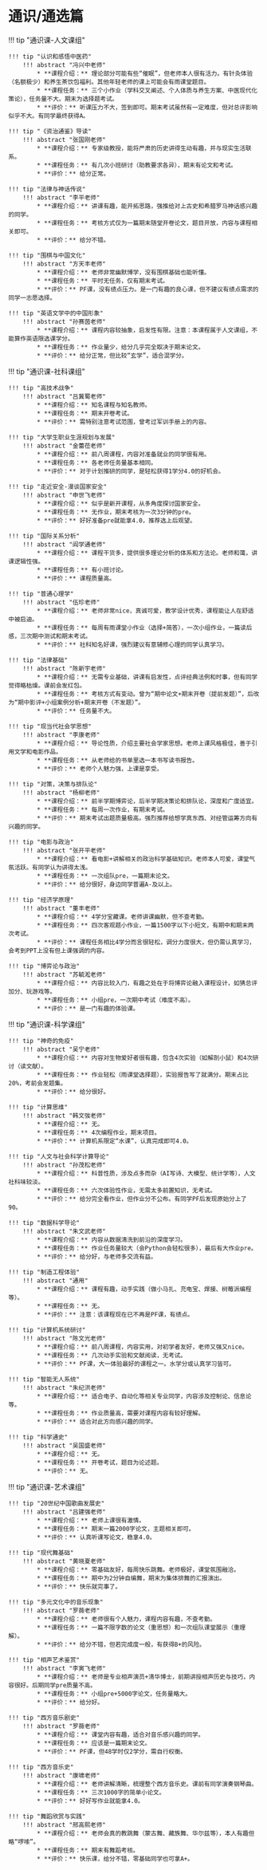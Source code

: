 # 通识/通选篇

!!! tip "通识课-人文课组"

    !!! tip "认识和感悟中医药"
        !!! abstract "冯兴中老师"
            * **课程介绍：** 理论部分可能有些“催眠”，但老师本人很有活力。有针灸体验（名额极少）和养生茶饮包福利。其他年轻老师的课上可能会有雨课堂题目。
            * **课程任务：** 三个小作业（学科交叉阐述、个人体质与养生方案、中医现代化策论），任务量不大。期末为选择题考试。
            * **评价：** 听课压力不大，签到即可。期末考试虽然有一定难度，但对总评影响似乎不大。有同学最终获得A。

    !!! tip "《资治通鉴》导读"
        !!! abstract "张国刚老师"
            * **课程介绍：** 专家级教授，能将严肃的历史讲得生动有趣，并与现实生活联系。
            * **课程任务：** 有几次小班研讨（助教要求各异），期末有论文和考试。
            * **评价：** 给分正常。

    !!! tip "法律与神话传说"
        !!! abstract "李平老师"
            * **课程介绍：** 讲课有趣，能开拓思路，强推给对上古史和希腊罗马神话感兴趣的同学。
            * **课程任务：** 考核方式仅为一篇期末随堂开卷论文，题目开放，内容与课程相关即可。
            * **评价：** 给分不错。

    !!! tip "围棋与中国文化"
        !!! abstract "方天丰老师"
            * **课程介绍：** 老师非常幽默博学，没有围棋基础也能听懂。
            * **课程任务：** 平时无任务，仅有期末考试。
            * **评价：** PF课，没有绩点压力。是一门有趣的良心课，但不建议有绩点需求的同学一志愿选择。

    !!! tip "英语文学中的中国形象"
        !!! abstract "孙赛茵老师"
            * **课程介绍：** 课程内容较抽象，启发性有限。注意：本课程属于人文课组，不能算作英语限选课学分。
            * **课程任务：** 作业量少，给分几乎完全取决于期末论文。
            * **评价：** 给分正常，但比较“玄学”，适合混学分。

!!! tip "通识课-社科课组"

    !!! tip "高技术战争"
        !!! abstract "吕冀蜀老师"
            * **课程介绍：** 知名课程与知名教师。
            * **课程任务：** 期末开卷考试。
            * **评价：** 需特别注意考试范围，曾考过军训手册上的内容。

    !!! tip "大学生职业生涯规划与发展"
        !!! abstract "金蕾莅老师"
            * **课程介绍：** 前八周课程，内容对准备就业的同学很有用。
            * **课程任务：** 各老师任务量基本相同。
            * **评价：** 对于计划推研的同学，是轻松获得1学分4.0的好机会。

    !!! tip "走近安全-漫谈国家安全"
        !!! abstract "申世飞老师"
            * **课程介绍：** 似乎是新开课程，从多角度探讨国家安全。
            * **课程任务：** 无作业，期末考核为一次3分钟的pre。
            * **评价：** 好好准备pre就能拿4.0，推荐选上后观望。

    !!! tip "国际关系分析"
        !!! abstract "阎学通老师"
            * **课程介绍：** 课程干货多，提供很多理论分析的体系和方法论。老师和蔼，讲课逻辑性强。
            * **课程任务：** 有小班讨论。
            * **评价：** 课程质量高。

    !!! tip "普通心理学"
        !!! abstract "伍珍老师"
            * **课程介绍：** 老师非常nice，真诚可爱，教学设计优秀，课程能让人在舒适中被启迪。
            * **课程任务：** 每周有雨课堂小作业（选择+简答），一次小组作业，一篇读后感，三次期中测试和期末考试。
            * **评价：** 社科知名好课，强烈建议有意辅修心理的同学认真学习。

    !!! tip "法律基础"
        !!! abstract "陈新宇老师"
            * **课程介绍：** 无需专业基础，讲课有启发性，点评经典法例和时事，但有同学觉得略枯燥。课前会发红包。
            * **课程任务：** 考核方式有变动。曾为“期中论文+期末开卷（提前发题）”，后改为“期中影评+小组案例分析+期末开卷（不发题）”。
            * **评价：** 任务量不大。

    !!! tip "现当代社会学思想"
        !!! abstract "李康老师"
            * **课程介绍：** 导论性质，介绍主要社会学家思想。老师上课风格极佳，善于引用文学和电影作品。
            * **课程任务：** 从老师给的书单里选一本书写读书报告。
            * **评价：** 老师个人魅力强，上课是享受。

    !!! tip "对策，决策与排队论"
        !!! abstract "杨柳老师"
            * **课程介绍：** 前半学期博弈论，后半学期决策论和排队论，深度和广度适宜。
            * **课程任务：** 每周一次作业，有期末考试。
            * **评价：** 期末考试出题质量极高。强烈推荐给想学真东西、对经管运筹方向有兴趣的同学。

    !!! tip "电影与政治"
        !!! abstract "张开平老师"
            * **课程介绍：** 看电影+讲解相关的政治科学基础知识。老师本人可爱，课堂气氛活跃。有同学认为讲得太浅。
            * **课程任务：** 一次组队pre，一篇期末论文。
            * **评价：** 给分很好，身边同学普遍A-及以上。

    !!! tip "经济学原理"
        !!! abstract "董丰老师"
            * **课程介绍：** 4学分宝藏课。老师讲课幽默，但不查考勤。
            * **课程任务：** 四次客观题小作业，一篇1500字以下小短文，有期中和期末两次考试。
            * **评价：** 课程任务相比4学分而言很轻松，调分力度很大，但仍需认真学习，会考到PPT上没有但上课强调的内容。

    !!! tip "博弈论与政治"
        !!! abstract "苏毓淞老师"
            * **课程介绍：** 内容比较入门，有趣之处在于将博弈论融入课程设计，如猜总评加分、玩游戏等。
            * **课程任务：** 小组pre，一次期中考试（难度不高）。
            * **评价：** 是一门有趣的体验课。

!!! tip "通识课-科学课组"

    !!! tip "神奇的免疫"
        !!! abstract "吴宁老师"
            * **课程介绍：** 内容对生物爱好者很有趣，包含4次实验（如解剖小鼠）和4次研讨（读文献）。
            * **课程任务：** 作业轻松（雨课堂选择题），实验报告写了就满分。期末占比20%，考前会发题集。
            * **评价：** 给分很好。

    !!! tip "计算思维"
        !!! abstract "韩文弢老师"
            * **课程介绍：** 无。
            * **课程任务：** 4次编程作业，期末项目。
            * **评价：** 计算机系限定“水课”，认真完成即可4.0。

    !!! tip "人文与社会科学计算导论"
        !!! abstract "孙茂松老师"
            * **课程介绍：** 科普性质，涉及点多而杂（AI写诗、大模型、统计学等），人文社科味较淡。
            * **课程任务：** 六次体验性作业，无需太多前置知识，无考试。
            * **评价：** 给分完全看作业，但作业分不公布。有同学PF后发现原始分上了90。

    !!! tip "数据科学导论"
        !!! abstract "朱文武老师"
            * **课程介绍：** 内容从数据清洗到前沿的深度学习。
            * **课程任务：** 作业任务量较大（会Python会轻松很多），最后有大作业pre。
            * **评价：** 给分好，与老师多交流有益。

    !!! tip "制造工程体验"
        !!! abstract "通用"
            * **课程介绍：** 课程有趣，动手实践（做小马扎、充电宝、焊接、树莓派编程等）。
            * **课程任务：** 无。
            * **评价：** 注意：该课程现在已不再是PF课，有绩点。

    !!! tip "计算机系统研讨"
        !!! abstract "陈文光老师"
            * **课程介绍：** 前八周课程，内容实用，对初学者友好，老师又强又nice。
            * **课程任务：** 几次动手实验和文献阅读，无考试。
            * **评价：** PF课，大一体验最好的课程之一。水学分或认真学习皆可。

    !!! tip "智能无人系统"
        !!! abstract "朱纪洪老师"
            * **课程介绍：** 适合电子、自动化等相关专业同学，内容涉及控制论、信息论等。
            * **课程任务：** 作业质量高，需要对课程内容有较好理解。
            * **评价：** 适合对此方向感兴趣的同学。

    !!! tip "科学通史"
        !!! abstract "吴国盛老师"
            * **课程介绍：** 无。
            * **课程任务：** 开卷考试，题目为论述题。
            * **评价：** 无。

!!! tip "通识课-艺术课组"

    !!! tip "20世纪中国歌曲发展史"
        !!! abstract "吕建强老师"
            * **课程介绍：** 老师上课很有激情。
            * **课程任务：** 期末一篇2000字论文，主题相关即可。
            * **评价：** 认真听课写论文，稳拿4.0。

    !!! tip "现代舞基础"
        !!! abstract "黄晓夏老师"
            * **课程介绍：** 零基础友好，每周快乐跳舞。老师极好，课堂氛围融洽。
            * **课程任务：** 期中为2分钟自编舞，期末为集体排舞的汇报演出。
            * **评价：** 快乐就完事了。

    !!! tip "多元文化中的音乐现象"
        !!! abstract "罗薇老师"
            * **课程介绍：** 老师很有个人魅力，课程内容有趣，不查考勤。
            * **课程任务：** 一篇不限字数的论文（重思想）和一次组队课堂展示（重理解）。
            * **评价：** 给分不错，但若完成度一般，有获得B+的风险。

    !!! tip "相声艺术鉴赏"
        !!! abstract "李寅飞老师"
            * **课程介绍：** 老师是专业相声演员+清华博士，前期讲授相声历史与技巧，内容很好。后期同学pre质量不高。
            * **课程任务：** 小组pre+5000字论文，任务量略大。
            * **评价：** 给分好。

    !!! tip "西方音乐剧史"
        !!! abstract "罗薇老师"
            * **课程介绍：** 课堂内容有趣，适合对音乐感兴趣的同学。
            * **课程任务：** 应该是一篇期末论文。
            * **评价：** PF课，但48学时仅2学分，需自行权衡。

    !!! tip "西方音乐史"
        !!! abstract "康啸老师"
            * **课程介绍：** 老师讲解清晰，梳理整个西方音乐史。课前有同学演奏钢琴曲。
            * **课程任务：** 三次1000字的简单小论文。
            * **评价：** 好好写作业就能拿4.0。

    !!! tip "舞蹈欣赏与实践"
        !!! abstract "邢高熙老师"
            * **课程介绍：** 老师会真的教跳舞（蒙古舞、藏族舞、华尔兹等），本人有趣但略“啰嗦”。
            * **课程任务：** 期末有舞蹈考核。
            * **评价：** 快乐课，给分不错，零基础同学也可拿A+。
